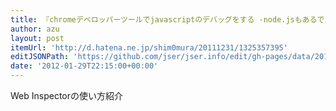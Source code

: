 ```yaml
---
title: 『chromeデベロッパーツールでjavascriptのデバッグをする -node.jsもあるでよ- - 馬鹿と天才は紙一重』
author: azu
layout: post
itemUrl: 'http://d.hatena.ne.jp/shim0mura/20111231/1325357395'
editJSONPath: 'https://github.com/jser/jser.info/edit/gh-pages/data/2012/01/index.json'
date: '2012-01-29T22:15:00+00:00'
---
```

Web Inspectorの使い方紹介
